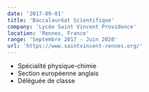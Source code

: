 ```yaml
---
date: '2017-09-01'
title: 'Baccalauréat Scientifique'
company: 'Lycée Saint Vincent Providence'
location: 'Rennes, France'
range: 'Septembre 2017 - Juin 2020'
url: 'https://www.saintvincent-rennes.org/'
---
```


- Spécialité physique-chimie
- Section européenne anglais
- Déléguée de classe
